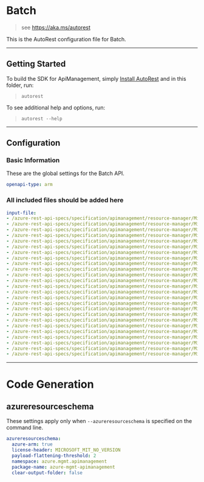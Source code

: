 # Batch

> see https://aka.ms/autorest

This is the AutoRest configuration file for Batch.

---

## Getting Started

To build the SDK for ApiManagement, simply [Install AutoRest](https://aka.ms/autorest/install) and in this folder, run:

> `autorest`

To see additional help and options, run:

> `autorest --help`

---

## Configuration

### Basic Information

These are the global settings for the Batch API.

``` yaml
openapi-type: arm
```

### All included files should be added here

``` yaml
input-file:
- /azure-rest-api-specs/specification/apimanagement/resource-manager/Microsoft.ApiManagement/stable/2018-01-01/apimanagement.json
- /azure-rest-api-specs/specification/apimanagement/resource-manager/Microsoft.ApiManagement/stable/2018-01-01/apimapis.json
- /azure-rest-api-specs/specification/apimanagement/resource-manager/Microsoft.ApiManagement/stable/2018-01-01/apimauthorizationservers.json
- /azure-rest-api-specs/specification/apimanagement/resource-manager/Microsoft.ApiManagement/stable/2018-01-01/apimbackends.json
- /azure-rest-api-specs/specification/apimanagement/resource-manager/Microsoft.ApiManagement/stable/2018-01-01/apimcertificates.json
- /azure-rest-api-specs/specification/apimanagement/resource-manager/Microsoft.ApiManagement/stable/2018-01-01/apimdeployment.json
- /azure-rest-api-specs/specification/apimanagement/resource-manager/Microsoft.ApiManagement/stable/2018-01-01/apimdiagnostics.json
- /azure-rest-api-specs/specification/apimanagement/resource-manager/Microsoft.ApiManagement/stable/2018-01-01/apimemailtemplate.json
- /azure-rest-api-specs/specification/apimanagement/resource-manager/Microsoft.ApiManagement/stable/2018-01-01/apimgroups.json
- /azure-rest-api-specs/specification/apimanagement/resource-manager/Microsoft.ApiManagement/stable/2018-01-01/apimidentityprovider.json
- /azure-rest-api-specs/specification/apimanagement/resource-manager/Microsoft.ApiManagement/stable/2018-01-01/apimloggers.json
- /azure-rest-api-specs/specification/apimanagement/resource-manager/Microsoft.ApiManagement/stable/2018-01-01/apimnotifications.json
- /azure-rest-api-specs/specification/apimanagement/resource-manager/Microsoft.ApiManagement/stable/2018-01-01/apimnetworkstatus.json
- /azure-rest-api-specs/specification/apimanagement/resource-manager/Microsoft.ApiManagement/stable/2018-01-01/apimopenidconnectproviders.json
- /azure-rest-api-specs/specification/apimanagement/resource-manager/Microsoft.ApiManagement/stable/2018-01-01/apimportalsettings.json
- /azure-rest-api-specs/specification/apimanagement/resource-manager/Microsoft.ApiManagement/stable/2018-01-01/apimproducts.json
- /azure-rest-api-specs/specification/apimanagement/resource-manager/Microsoft.ApiManagement/stable/2018-01-01/apimproperties.json
- /azure-rest-api-specs/specification/apimanagement/resource-manager/Microsoft.ApiManagement/stable/2018-01-01/apimquotas.json
- /azure-rest-api-specs/specification/apimanagement/resource-manager/Microsoft.ApiManagement/stable/2018-01-01/apimreports.json
- /azure-rest-api-specs/specification/apimanagement/resource-manager/Microsoft.ApiManagement/stable/2018-01-01/apimsubscriptions.json
- /azure-rest-api-specs/specification/apimanagement/resource-manager/Microsoft.ApiManagement/stable/2018-01-01/apimtagresources.json
- /azure-rest-api-specs/specification/apimanagement/resource-manager/Microsoft.ApiManagement/stable/2018-01-01/apimtags.json
- /azure-rest-api-specs/specification/apimanagement/resource-manager/Microsoft.ApiManagement/stable/2018-01-01/apimtenant.json
- /azure-rest-api-specs/specification/apimanagement/resource-manager/Microsoft.ApiManagement/stable/2018-01-01/apimusers.json
- /azure-rest-api-specs/specification/apimanagement/resource-manager/Microsoft.ApiManagement/stable/2018-01-01/apimversionsets.json
```

---

# Code Generation

## azureresourceschema

These settings apply only when `--azureresourceschema` is specified on the command line.

``` yaml $(azureresourceschema)
azureresourceschema:
  azure-arm: true
  license-header: MICROSOFT_MIT_NO_VERSION
  payload-flattening-threshold: 2
  namespace: azure.mgmt.apimanagement
  package-name: azure-mgmt-apimanagement
  clear-output-folder: false
```

